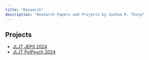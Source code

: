```yaml
---
title: "Research"
description: "Research Papers and Projects by Joshua R. Thorp"
---
```


## Projects
- [JLJT JEPS 2024](research/JLJT_JEPS2024/)
- [JLJT PolPsych 2024](research/JLJT_PolPsych2024/)
